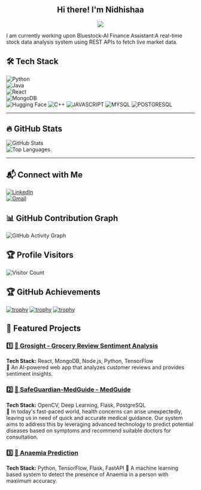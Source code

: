 <h2 align="center">Hi there! I'm Nidhishaa </h2>
<p align="center">
  <img src="https://readme-typing-svg.herokuapp.com?color=F77247&lines=Software+Developer+|+WebDev+AI+ML;Passionate+about+Tech;Open+Source+Contributor">
</p>

I am currently working upon Bluestock-AI Finance Assistant:A real-time stock data analysis system using REST APIs to fetch live market data.


## 🛠 Tech Stack  

![Python](https://img.shields.io/badge/Python-3776AB?style=for-the-badge&logo=python&logoColor=white)  
![Java](https://img.shields.io/badge/Java-ED8B00?style=for-the-badge&logo=openjdk&logoColor=white)  
![React](https://img.shields.io/badge/React-61DAFB?style=for-the-badge&logo=react&logoColor=black)  
![MongoDB](https://img.shields.io/badge/MongoDB-4EA94B?style=for-the-badge&logo=mongodb&logoColor=white)  
![Hugging Face](https://img.shields.io/badge/-HuggingFace-FDEE21?style=for-the-badge&logo=HuggingFace&logoColor=black)
![C++](https://img.shields.io/badge/C%2B%2B-00599C?style=for-the-badge&logo=c%2B%2B&logoColor=white)
![JAVASCRIPT](https://img.shields.io/badge/JavaScript-323330?style=for-the-badge&logo=javascript&logoColor=F7DF1E)
![MYSQL](https://img.shields.io/badge/MySQL-005C84?style=for-the-badge&logo=mysql&logoColor=white)
![POSTGRESQL](https://img.shields.io/badge/PostgreSQL-316192?style=for-the-badge&logo=postgresql&logoColor=white)

---

## 🔥 GitHub Stats  

![GitHub Stats](https://github-readme-stats.vercel.app/api?username=nidhicode7&show_icons=true&theme=radical)  
![Top Languages](https://github-readme-stats.vercel.app/api/top-langs/?username=nidhicode7&layout=compact&theme=radical)  

---

 
## 📬 Connect with Me 

[![LinkedIn](https://img.shields.io/badge/LinkedIn-0077B5?style=for-the-badge&logo=linkedin&logoColor=white)](https://in.linkedin.com/in/nidhishaa-ardham-767181303)  
[![Gmail](https://img.shields.io/badge/Gmail-D14836?style=for-the-badge&logo=gmail&logoColor=white)](mailto:nidhishaaardham07@gmail.com)  



## 📊 GitHub Contribution Graph  

![GitHub Activity Graph](https://github-readme-activity-graph.vercel.app/graph?username=nidhicode7&theme=dracula)  

## 🏆 Profile Visitors  
![Visitor Count](https://komarev.com/ghpvc/?username=nidhicode7&color=blue)  



## 🏆 GitHub Achievements

[![trophy](https://github-profile-trophy.vercel.app/?username=nidhicode7&theme=onedark&rank=A,B,C)](https://github.com/ryo-ma/github-profile-trophy)
[![trophy](https://github-profile-trophy.vercel.app/?username=nidhicode7&theme=darkhub&no-frame=true&column=7&margin-w=10&margin-h=15)](https://github.com/ryo-ma/github-profile-trophy)
[![trophy](https://github-profile-trophy.vercel.app/?username=nidhicode7&theme=chalk&no-frame=true&column=7&margin-w=10&margin-h=15)](https://github.com/ryo-ma/github-profile-trophy)




## 🚀 Featured Projects 

### 1️⃣ [🔗 Grosight - Grocery Review Sentiment Analysis](https://github.com/nidhicode7/grosight)  
**Tech Stack:** React, MongoDB, Node.js, Python, TensorFlow  
🔹 An AI-powered web app that analyzes customer reviews and provides sentiment insights.  

### 2️⃣ [🔗 SafeGuardian-MedGuide - MedGuide](https://github.com/nidhicode7/MedGuide)  
**Tech Stack:** OpenCV, Deep Learning, Flask, PostgreSQL  
🔹 In today's fast-paced world, health concerns can arise unexpectedly, leaving us in need of quick and accurate medical guidance. Our system aims to address this by leveraging advanced technology to predict potential diseases based on symptoms and recommend suitable doctors for consultation. 

### 3️⃣ [🔗 Anaemia Prediction](https://github.com/nidhicode7/Anaemia-Prediction)  
**Tech Stack:** Python, TensorFlow, Flask, FastAPI 
🔹 A machine learning based system to detect the presence of Anaemia in a person with maxiimum accuracy.

